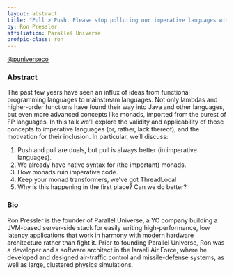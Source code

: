 ```yaml
---
layout: abstract
title: "Pull > Push: Please stop polluting our imperative languages with pure concepts"
by: Ron Pressler
affiliation: Parallel Universe
profpic-class: ron
---
```


[@puniverseco](https://twitter.com/puniverseco)


### Abstract 

The past few years have seen an influx of ideas from functional programming languages to mainstream languages. Not only lambdas and higher-order functions have found their way into Java and other languages, but even more advanced concepts like monads, imported from the purest of FP languages. In this talk we’ll explore the validity and applicability of those concepts to imperative languages (or, rather, lack thereof), and the motivation for their inclusion. In particular, we’ll discuss:

1. Push and pull are duals, but pull is always better (in imperative languages).
2. We already have native syntax for (the important) monads.
3. How monads ruin imperative code.
4. Keep your monad transformers, we’ve got ThreadLocal
5. Why is this happening in the first place? Can we do better?

### Bio

Ron Pressler is the founder of Parallel Universe, a YC company building a JVM-based server-side stack for easily writing high-performance, low latency applications that work in harmony with modern hardware architecture rather than fight it. Prior to founding Parallel Universe, Ron was a developer and a software architect in the Israeli Air Force, where he developed and designed air-traffic control and missile-defense systems, as well as large, clustered physics simulations.